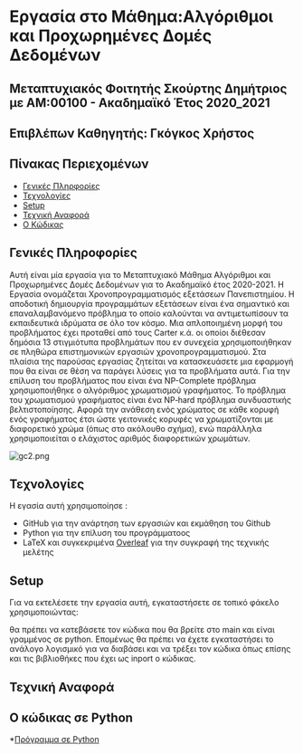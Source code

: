# Εργασία στο Μάθημα:Αλγόριθμοι και Προχωρημένες Δομές Δεδομένων
## Μεταπτυχιακός Φοιτητής Σκούρτης Δημήτριος με ΑΜ:00100 - Ακαδημαϊκό Έτος 2020_2021
## Επιβλέπων Καθηγητής: Γκόγκος Χρήστος

## Πίνακας Περιεχομένων
* [Γενικές Πληρφορίες](#γενικές-πληροφορίες)
* [Τεχνολογίες](#τεχνολογίες)
* [Setup](#setup)
* [Τεχνική Αναφορά](#Τεχνική-Αναφορά)
* [Ο Κώδικας](#Ο-κώδικας-σε-Python)


## Γενικές Πληροφορίες
Αυτή είναι μία εργασία για το Μεταπτυχιακό Μάθημα Αλγόριθμοι και Προχωρημένες Δομές Δεδομένων για το Ακαδημαϊκό έτος 2020-2021.
Η Εργασία ονομάζεται Χρονοπρογραμματισμός εξετάσεων Πανεπιστημίου.
Η αποδοτική δημιουργία προγραμμάτων εξετάσεων είναι ένα σημαντικό και επαναλαμβανόμενο πρόβλημα το οποίο καλούνται να αντιμετωπίσουν τα εκπαιδευτικά ιδρύματα σε όλο τον κόσμο. Μια απλοποιημένη μορφή του προβλήματος έχει προταθεί από τους Carter κ.ά. οι οποίοι διέθεσαν δημόσια 13 στιγμιότυπα προβλημάτων που εν συνεχεία χρησιμοποιήθηκαν σε πληθώρα επιστημονικών εργασιών χρονοπρογραμματισμού. Στα πλαίσια της παρούσας εργασίας ζητείται να κατασκευάσετε μια εφαρμογή που θα είναι σε θέση να παράγει λύσεις για τα προβλήματα αυτά. 
Για την επίλυση του προβλήματος που είναι ένα NP-Complete πρόβλημα χρησιμοποιήθηκε o αλγόριθμος χρωματισμού γραφήματος.
Το πρόβλημα του χρωματισμού γραφήματος είναι ένα NP‐hard πρόβλημα συνδυαστικής βελτιστοποίησης. Αφορά την ανάθεση ενός χρώματος σε κάθε κορυφή ενός γραφήματος έτσι ώστε γειτονικές κορυφές να χρωματίζονται με διαφορετικό χρώμα (όπως στο ακόλουθο σχήμα), ενώ παράλληλα χρησιμοποιείται ο ελάχιστος αριθμός διαφορετικών χρωμάτων. 

![gc2.png](https://github.com/dimskou/00100_aadd_ett/blob/main/gc2.PNG)
	
## Τεχνολογίες
Η εγασία αυτή χρησιμοποίησε :
* GitHub για την ανάρτηση των εργασιών και εκμάθηση του Github
* Python για την επίλυση του προγράμματοος
* LaTeX και συγκεκριμένα [Overleaf](https://www.overleaf.com/) για την συγκραφή της τεχνικής μελέτης

	
## Setup
Για να εκτελέσετε την εργασία αυτή, εγκαταστήσετε σε τοπικό φάκελο χρησιμοποιώντας:

θα πρέπει να κατεβάσετε τον κώδικα που θα βρείτε στο main και είναι γραμμένος σε python. 
Επομένως θα πρέπει να έχετε εγκαταστήσει το ανάλογο λογισμικό για να διαβάσει και να τρέξει τον κώδικα όπως επίσης και τις βιβλιοθήκες που έχει ως inport  ο κώδικας.

## Τεχνική Αναφορά

## Ο κώδικας σε Python 

*[Πρόγραμμα σε Python](https://github.com/dimskou/00100_aadd_ett/blob/main/main.py)
